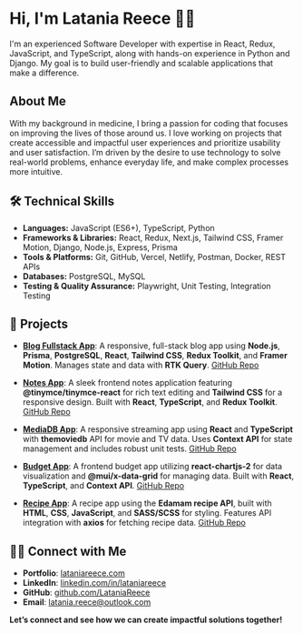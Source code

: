# Hi, I'm Latania Reece 👋🏾
I'm an experienced Software Developer with expertise in React, Redux, JavaScript, and TypeScript, along with hands-on experience in Python and Django. My goal is to build user-friendly and scalable applications that make a difference.

## About Me
With my background in medicine, I bring a passion for coding that focuses on improving the lives of those around us. I love working on projects that create accessible and impactful user experiences and prioritize usability and user satisfaction. I’m driven by the desire to use technology to solve real-world problems, enhance everyday life, and make complex processes more intuitive.

## 🛠️ Technical Skills
- **Languages:** JavaScript (ES6+), TypeScript, Python  
- **Frameworks & Libraries:** React, Redux, Next.js, Tailwind CSS, Framer Motion, Django, Node.js, Express, Prisma  
- **Tools & Platforms:** Git, GitHub, Vercel, Netlify, Postman, Docker, REST APIs  
- **Databases:** PostgreSQL, MySQL  
- **Testing & Quality Assurance:** Playwright, Unit Testing, Integration Testing

## 📂 Projects

- [**Blog Fullstack App**](https://blog-fullstack-app-ui.vercel.app/): A responsive, full-stack blog app using **Node.js**, **Prisma**, **PostgreSQL**, **React**, **Tailwind CSS**, **Redux Toolkit**, and **Framer Motion**. Manages state and data with **RTK Query**. [GitHub Repo](https://github.com/LataniaReece/blog_fullstack_app)

- [**Notes App**](https://latania-notesapp.netlify.app): A sleek frontend notes application featuring **@tinymce/tinymce-react** for rich text editing and **Tailwind CSS** for a responsive design. Built with **React**, **TypeScript**, and **Redux Toolkit**. [GitHub Repo](https://github.com/LataniaReece/Notes-App)

- [**MediaDB App**](https://mediadb.netlify.app/): A responsive streaming app using **React** and **TypeScript** with **themoviedb** API for movie and TV data. Uses **Context API** for state management and includes robust unit tests. [GitHub Repo](https://github.com/LataniaReece/MediaDB)

- [**Budget App**](https://latania-budget-app.netlify.app/): A frontend budget app utilizing **react-chartjs-2** for data visualization and **@mui/x-data-grid** for managing data. Built with **React**, **TypeScript**, and **Context API**. [GitHub Repo](https://github.com/LataniaReece/react-mui-budget-app)

- [**Recipe App**](http://latania-recipeapp.netlify.app/): A recipe app using the **Edamam recipe API**, built with **HTML**, **CSS**, **JavaScript**, and **SASS/SCSS** for styling. Features API integration with **axios** for fetching recipe data. [GitHub Repo](https://github.com/LataniaReece/RecipeApp)

 ## 🤝🏾 Connect with Me

- **Portfolio**: [lataniareece.com](https://lataniareece.com)
- **LinkedIn**: [linkedin.com/in/lataniareece](https://www.linkedin.com/in/lataniareece/)
- **GitHub**: [github.com/LataniaReece](https://github.com/LataniaReece)
- **Email**: [latania.reece@outlook.com](mailto:latania.reece@outlook.com)

**Let’s connect and see how we can create impactful solutions together!**


